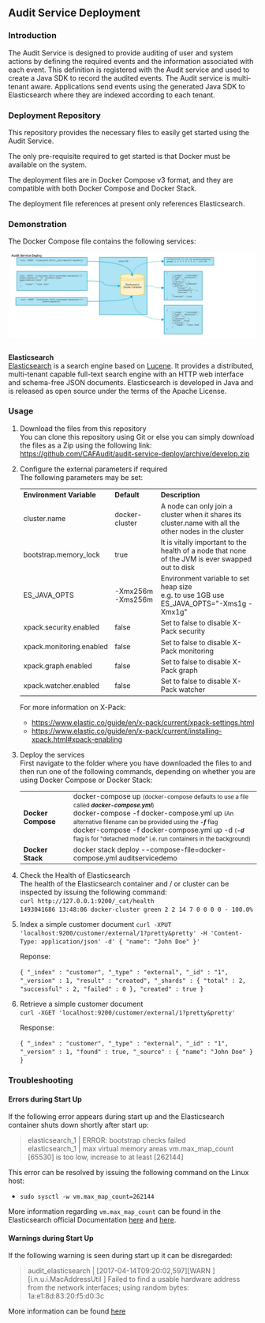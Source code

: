 ## Audit Service Deployment

### Introduction

The Audit Service is designed to provide auditing of user and system actions by defining the required events and the information associated with each event.  This definition is registered with the Audit service and used to create a Java SDK to record the audited events.  The Audit service is multi-tenant aware.  Applications send events using the generated Java SDK to Elasticsearch where they are indexed according to each tenant.

### Deployment Repository

This repository provides the necessary files to easily get started using the Audit Service.

The only pre-requisite required to get started is that Docker must be available on the system.

The deployment files are in Docker Compose v3 format, and they are compatible with both Docker Compose and Docker Stack.

The deployment file references at present only references Elasticsearch.

### Demonstration

The Docker Compose file contains the following services:


<table><img src=./images/audit_service_deploy.jpg /></table>

**Elasticsearch**  
[Elasticsearch](https://www.elastic.co/products/elasticsearch) is a search engine based on [Lucene](https://lucene.apache.org/core/). It provides a distributed, multi-tenant capable full-text search engine with an HTTP web interface and schema-free JSON documents. Elasticsearch is developed in Java and is released as open source under the terms of the Apache License.

### Usage

1. Download the files from this repository  
You can clone this repository using Git or else you can simply download the files as a Zip using the following link:  
https://github.com/CAFAudit/audit-service-deploy/archive/develop.zip

2. Configure the external parameters if required  
The following parameters may be set:

    <table>
      <tr>
        <th>Environment Variable</th>
        <th>Default</th>
        <th>Description</th>
      </tr>
      <tr>
        <td>cluster.name</td>
        <td>docker-cluster</td>
        <td>A node can only join a cluster when it shares its cluster.name with all the other nodes in the cluster</td>
      </tr>
      <tr>
        <td>bootstrap.memory_lock</td>
        <td>true</td>
        <td>It is vitally important to the health of a node that none of the JVM is ever swapped out to disk</td>
      </tr>
      <tr>
        <td>ES_JAVA_OPTS</td>
        <td>-Xmx256m -Xms256m</td>
        <td>Environment variable to set heap size <br />e.g. to use 1GB use ES_JAVA_OPTS="-Xms1g -Xmx1g"</td>
      </tr>
      <tr>
        <td>xpack.security.enabled</td>
        <td>false</td>
        <td>Set to false to disable X-Pack security</td>
      </tr>
      <tr>
        <td>xpack.monitoring.enabled</td>
        <td>false</td>
        <td>Set to false to disable X-Pack monitoring</td>
      </tr>
      <tr>
        <td>xpack.graph.enabled</td>
        <td>false</td>
        <td>Set to false to disable X-Pack graph</td>
      </tr>
      <tr>
        <td>xpack.watcher.enabled</td>
        <td>false</td>
        <td>Set to false to disable X-Pack watcher</td>
      </tr>
    </table>

	For more information on X-Pack:
	* https://www.elastic.co/guide/en/x-pack/current/xpack-settings.html
	* https://www.elastic.co/guide/en/x-pack/current/installing-xpack.html#xpack-enabling

3. Deploy the services  
First navigate to the folder where you have downloaded the files to and then run one of the following commands, depending on whether you are using Docker Compose or Docker Stack:

    <table>
      <tr>
        <td><b>Docker Compose</b></td>
        <td>
			docker-compose up  <small>(docker-compose defaults to use a file called <i><b>docker-compose.yml</b></i>)</small><br />
			docker-compose -f docker-compose.yml up <small>(An alternative filename can be provided using the <i><b>-f</b></i> flag</small> <br />
			docker-compose -f docker-compose.yml up -d <small>(<i><b>-d</b></i> flag is for "detached mode" i.e. run containers in the background)</small>
		</td>
      </tr>
      <tr>
        <td><b>Docker Stack</b></td>
        <td>docker stack deploy --compose-file=docker-compose.yml auditservicedemo</td>
      </tr>
    </table>

4. Check the Health of Elasticsearch  
The health of the Elasticsearch container and / or cluster can be inspected by issuing the following command:    
	`curl http://127.0.0.1:9200/_cat/health`    
	`1493041686 13:48:06 docker-cluster green 2 2 14 7 0 0 0 0 - 100.0%`

5. Index a simple customer document 
	`curl -XPUT 'localhost:9200/customer/external/1?pretty&pretty' -H 'Content-Type: application/json' -d'
	{
  		"name": "John Doe"
	}'`
    
	Reponse:
    
	`{
         "_index" : "customer",
         "_type" : "external",
         "_id" : "1",
         "_version" : 1,
         "result" : "created",
         "_shards" : {
             "total" : 2,
             "successful" : 2,
             "failed" : 0
         },
         "created" : true
    }`

6. Retrieve a simple customer document  
	`curl -XGET 'localhost:9200/customer/external/1?pretty&pretty'`  
  
	Response:  
  
	`{
	  "_index" : "customer",
	  "_type" : "external",
	  "_id" : "1",
	  "_version" : 1,
	  "found" : true,
	  "_source" : { "name": "John Doe" }
	}`

### Troubleshooting

#### Errors during Start Up

If the following error appears during start up and the Elasticsearch container shuts down shortly after start up:
> elasticsearch_1  | ERROR: bootstrap checks failed  
> elasticsearch_1  | max virtual memory areas vm.max_map_count [65530] is too low, increase to at least [262144]

This error can be resolved by issuing the following command on the Linux host:  
* `sudo sysctl -w vm.max_map_count=262144`

More information regarding `vm.max_map_count` can be found in the Elasticsearch official Documentation [here](https://www.elastic.co/guide/en/elasticsearch/reference/current/docker.html#docker-cli-run-prod-mode) and [here](https://www.elastic.co/guide/en/elasticsearch/reference/current/vm-max-map-count.html).

#### Warnings during Start Up

If the following warning is seen during start up it can be disregarded:
> audit_elasticsearch | [2017-04-14T09:20:02,597][WARN ][i.n.u.i.MacAddressUtil   ] Failed to find a usable hardware address from the network interfaces; using random bytes: 1a:e1:8d:83:20:f5:d0:3c

More information can be found [here](https://discuss.elastic.co/t/es-5-2-0-in-kvm-netty-warning-failed-to-find-a-usable-hardware-address-from-the-network-interfaces/73717/3)
 